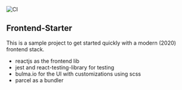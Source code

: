![CI](https://github.com/co0p/frontend-starter/workflows/CI/badge.svg)

Frontend-Starter
----------------

This is a sample project to get started quickly with a modern (2020) frontend stack. 
 
 * reactjs as the frontend lib
 * jest and react-testing-library for testing
 * bulma.io for the UI with customizations using scss
 * parcel as a bundler 
  
